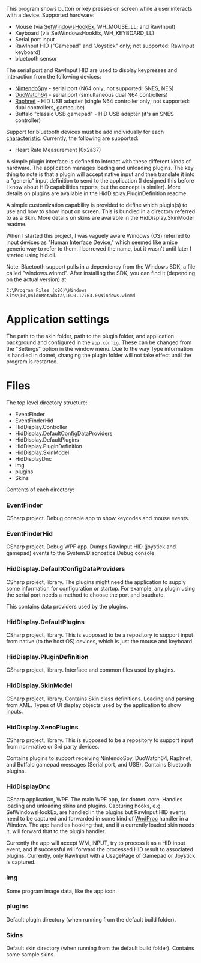 This program shows button or key presses on screen while a user interacts with a device. Supported hardware:

- Mouse (via [SetWindowsHookEx](https://docs.microsoft.com/en-us/windows/win32/api/winuser/nf-winuser-setwindowshookexa), WH_MOUSE_LL; and RawInput)
- Keyboard (via SetWindowsHookEx, WH_KEYBOARD_LL)
- Serial port input
- RawInput HID ("Gamepad" and "Joystick" only; not supported: RawInput keyboard)
- bluetooth sensor

The serial port and RawInput HID are used to display keypresses and interaction from the following devices:

- [NintendoSpy](https://github.com/jaburns/NintendoSpy) - serial port (N64 only; not supported: SNES, NES)
- [DuoWatch64](https://github.com/burnsba/DuoWatch64) - serial port (simultaneous dual N64 controllers)
- [Raphnet](https://www.raphnet-tech.com/products/n64_usb_adapter_gen3/index.php) - HID USB adapter (single N64 controller only; not supported: dual controllers, gamecube)
- Buffalo "classic USB gamepad" - HID USB adapter (it's an SNES controller)

Support for bluetooth devices must be add individually for each [characteristic](https://www.bluetooth.com/specifications/gatt/characteristics/). Currently, the following are supported:

- Heart Rate Measurement (0x2a37)

A simple plugin interface is defined to interact with these different kinds of hardware. The application manages loading and unloading plugins. The key thing to note is that a plugin will accept native input and then translate it into a "generic" input definition to send to the application (I designed this before I know about HID capabilities reports, but the concept is similar). More details on plugins are available in the HidDisplay.PluginDefinition readme.

A simple customization capability is provided to define which plugin(s) to use and how to show input on screen. This is bundled in a directory referred to as a Skin. More details on skins are available in the HidDisplay.SkinModel readme.

When I started this project, I was vaguely aware Windows (OS) referred to input devices as "Human Interface Device," which seemed like a nice generic way to refer to them. I borrowed the name, but it wasn't until later I started using hid.dll.

Note: Bluetooth support pulls in a dependency from the Windows SDK, a file called "windows.winmd". After installing the SDK, you can find it (depending on the actual version) at

    C:\Program Files (x86)\Windows Kits\10\UnionMetadata\10.0.17763.0\Windows.winmd

# Application settings

The path to the skin folder, path to the plugin folder, and application background and configured in the `app.config`. These can be changed from the "Settings" option in the window menu. Due to the way Type information is handled in dotnet, changing the plugin folder will not take effect until the program is restarted.

# Files
The top level directory structure:

- EventFinder
- EventFinderHid
- HidDisplay.Controller
- HidDisplay.DefaultConfigDataProviders
- HidDisplay.DefaultPlugins
- HidDisplay.PluginDefinition
- HidDisplay.SkinModel
- HidDisplayDnc
- img
- plugins
- Skins

Contents of each directory:

### EventFinder
CSharp project. Debug console app to show keycodes and mouse events.

### EventFinderHid
CSharp project. Debug WPF app. Dumps RawInput HID (joystick and gamepad) events to the System.Diagnostics.Debug console.

### HidDisplay.DefaultConfigDataProviders
CSharp project, library. The plugins might need the application to supply some information for configuration or startup. For example, any plugin using the serial port needs a method to choose the port and baudrate.

This contains data providers used by the plugins.

### HidDisplay.DefaultPlugins
CSharp project, library. This is supposed to be a repository to support input from native (to the host OS) devices, which is just the mouse and keyboard.

### HidDisplay.PluginDefinition
CSharp project, library. Interface and common files used by plugins.

### HidDisplay.SkinModel
CSharp project, library. Contains Skin class definitions. Loading and parsing from XML. Types of UI display objects used by the application to show inputs.

### HidDisplay.XenoPlugins
CSharp project, library. This is supposed to be a repository to support input from non-native or 3rd party devices.

Contains plugins to support receiving NintendoSpy, DuoWatch64, Raphnet, and Buffalo gamepad messages (Serial port, and USB). Contains Bluetooth plugins.

### HidDisplayDnc
CSharp application, WPF. The main WPF app, for dotnet. core. Handles loading and unloading skins and plugins. Capturing hooks, e.g.  SetWindowsHookEx, are handled in the plugins but RawInput HID events need to be captured and forwarded in some kind of [WndProc](https://docs.microsoft.com/en-us/dotnet/api/system.windows.forms.control.wndproc?view=netframework-4.8) handler in a Window. The app handles hooking that, and if a currently loaded skin needs it, will forward that to the plugin handler.

Currently the app will accept WM_INPUT, try to process it as a HID input event, and if successful will forward the processed HID result to associated plugins. Currently, only RawInput  with a UsagePage of Gamepad or Joystick is captured.

### img
Some program image data, like the app icon.

### plugins
Default plugin directory (when running from the default build folder).

### Skins
Default skin directory (when running from the default build folder). Contains some sample skins.
